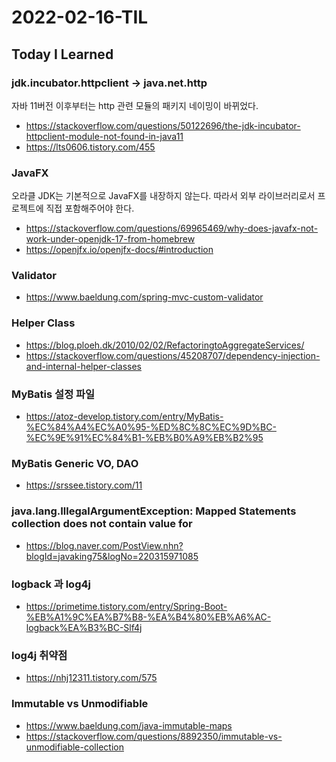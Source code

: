 # 2022-02-16-TIL

## Today I Learned

### jdk.incubator.httpclient -> java.net.http

자바 11버전 이후부터는 http 관련 모듈의 패키지 네이밍이 바뀌었다.

- https://stackoverflow.com/questions/50122696/the-jdk-incubator-httpclient-module-not-found-in-java11
- https://lts0606.tistory.com/455


### JavaFX

오라클 JDK는 기본적으로 JavaFX를 내장하지 않는다. 따라서 외부 라이브러리로서 프로젝트에 직접 포함해주어야 한다.

- https://stackoverflow.com/questions/69965469/why-does-javafx-not-work-under-openjdk-17-from-homebrew
- https://openjfx.io/openjfx-docs/#introduction

### Validator

- https://www.baeldung.com/spring-mvc-custom-validator

### Helper Class

- https://blog.ploeh.dk/2010/02/02/RefactoringtoAggregateServices/
- https://stackoverflow.com/questions/45208707/dependency-injection-and-internal-helper-classes

### MyBatis 설정 파일

- https://atoz-develop.tistory.com/entry/MyBatis-%EC%84%A4%EC%A0%95-%ED%8C%8C%EC%9D%BC-%EC%9E%91%EC%84%B1-%EB%B0%A9%EB%B2%95

### MyBatis Generic VO, DAO

- https://srssee.tistory.com/11

### java.lang.IllegalArgumentException: Mapped Statements collection does not contain value for​

- https://blog.naver.com/PostView.nhn?blogId=javaking75&logNo=220315971085

### logback 과 log4j

- https://primetime.tistory.com/entry/Spring-Boot-%EB%A1%9C%EA%B7%B8-%EA%B4%80%EB%A6%AC-logback%EA%B3%BC-Slf4j

### log4j 취약점

- https://nhj12311.tistory.com/575

### Immutable vs Unmodifiable

- https://www.baeldung.com/java-immutable-maps
- https://stackoverflow.com/questions/8892350/immutable-vs-unmodifiable-collection
